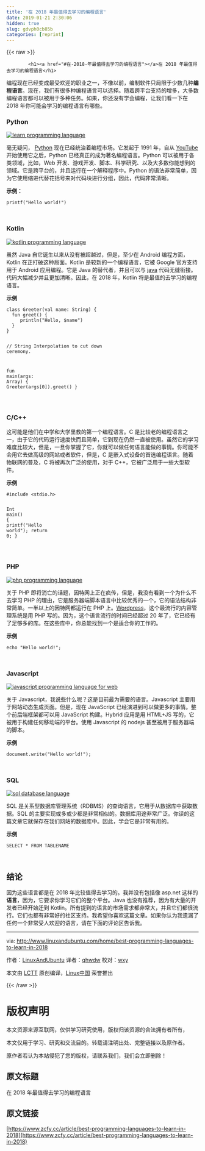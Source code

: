 ```yaml
---
title: '在 2018 年最值得去学习的编程语言' 
date: 2019-01-21 2:30:06
hidden: true
slug: gdvph0cb85b
categories: [reprint]
---
```


{{< raw >}}

            <h1><a href="#在-2018-年最值得去学习的编程语言"></a>在 2018 年最值得去学习的编程语言</h1>
<p>编程现在已经变成最受欢迎的职业之一，不像以前，编制软件只局限于少数几种<strong>编程语言</strong>。现在，我们有很多种编程语言可以选择。随着跨平台支持的增多，大多数编程语言都可以被用于多种任务。如果，你还没有学会编程，让我们看一下在 2018 年你可能会学习的编程语言有哪些。</p>
<h3><a href="#python"></a>Python</h3>
<p><a href="http://www.linuxandubuntu.com/uploads/2/1/1/5/21152474/learn-programming-language_orig.png"><img src="https://p0.ssl.qhimg.com/t0137b8514d7b9fcd77.png" alt="learn programming language"></a></p>
<p>毫无疑问， <a href="http://www.linuxandubuntu.com/home/best-python-ides-for-linux">Python</a> 现在已经统治着编程市场。它发起于 1991 年，自从 <a href="http://www.linuxandubuntu.com/home/youtube-dl-a-command-line-gui-youtube-facebook-dailymotion-videos-downloading-tool-for-linux">YouTube</a> 开始使用它之后，Python 已经真正的成为著名编程语言。Python 可以被用于各类领域，比如，Web 开发、游戏开发、脚本、科学研究、以及大多数你能想到的领域。它是跨平台的，并且运行在一个解释程序中。Python 的语法非常简单，因为它使用缩进代替花括号来对代码块进行分组，因此，代码非常清晰。</p>
<p><strong>示例：</strong></p>
<pre><code class="hljs stylus"><span class="hljs-function"><span class="hljs-title">printf</span><span class="hljs-params">(<span class="hljs-string">"Hello world!"</span>)</span></span>

</code></pre><h3><a href="#kotlin"></a>Kotlin</h3>
<p><a href="http://www.linuxandubuntu.com/uploads/2/1/1/5/21152474/kotlin-programming-language_orig.jpg"><img src="https://p0.ssl.qhimg.com/t01a1e265db6efbe56b.jpg" alt="kotlin programming language"></a></p>
<p>虽然 Java 自它诞生以来从没有被超越过，但是，至少在 Android 编程方面，Kotlin 在正打破这种局面。Kotlin 是较新的一个编程语言，它被 Google 官方支持用于 Android 应用编程。它是 Java 的替代者，并且可以与 <a href="http://www.linuxandubuntu.com/home/how-to-install-oracle-java-78-on-ubuntu">java</a> 代码无缝衔接。代码大幅减少并且更加清晰。因此，在 2018 年，Kotlin 将是最值的去学习的编程语言。</p>
<p><strong>示例</strong></p>
<pre><code class="hljs kotlin"><span class="hljs-class"><span class="hljs-keyword">class</span> <span class="hljs-title">Greeter</span></span>(<span class="hljs-keyword">val</span> name: String) {
  <span class="hljs-function"><span class="hljs-keyword">fun</span> <span class="hljs-title">greet</span><span class="hljs-params">()</span></span> {
     println(<span class="hljs-string">"Hello, <span class="hljs-variable">$name</span>"</span>)
  }
}

<span class="hljs-comment">// String Interpolation to cut down ceremony.</span>

<span class="hljs-function"><span class="hljs-keyword">fun</span> <span class="hljs-title">main</span><span class="hljs-params">(args: <span class="hljs-type">Array</span>)</span></span> {
  Greeter(args[<span class="hljs-number">0</span>]).greet()
}

</code></pre><h3><a href="#cc"></a>C/C++</h3>
<p>这可能是他们在中学和大学里教的第一个编程语言。C 是比较老的编程语言之一，由于它的代码运行速度快而且简单，它到现在仍然一直被使用。虽然它的学习难度比较大，但是，一旦你掌握了它，你就可以做任何语言能做的事情。你可能不会用它去做高级的网站或者软件，但是，C 是嵌入式设备的首选编程语言。随着物联网的普及，C 将被再次广泛的使用，对于 C++，它被广泛用于一些大型软件。</p>
<p><strong>示例</strong></p>
<pre><code class="hljs cpp"><span class="hljs-meta">#<span class="hljs-meta-keyword">include</span> <span class="hljs-meta-string">&lt;stdio.h&gt;</span></span>

<span class="hljs-function">Int <span class="hljs-title">main</span><span class="hljs-params">()</span>
</span>{
   <span class="hljs-built_in">printf</span>(<span class="hljs-string">"Hello world"</span>);
   <span class="hljs-keyword">return</span> <span class="hljs-number">0</span>;
}

</code></pre><h3><a href="#php"></a>PHP</h3>
<p><a href="http://www.linuxandubuntu.com/uploads/2/1/1/5/21152474/1200px-php-logo-svg_orig.png"><img src="https://p0.ssl.qhimg.com/t014fc1e5ec41b13bbf.png" alt="php programming language"></a></p>
<p>关于 PHP 即将消亡的话题，因特网上正在疯传，但是，我没有看到一个为什么不去学习 PHP 的理由，它是服务器端脚本语言中比较优秀的一个，它的语法结构非常简单。一半以上的因特网都运行在 PHP 上。<a href="http://www.linuxandubuntu.com/home/wordpress-how-to-host-and-manage-on-web-server-in-linuxubuntu-step-by-step-guide">Wordpress</a>，这个最流行的内容管理系统是用 PHP 写的。因为，这个语言流行的时间已经超过 20 年了，它已经有了足够多的库。在这些库中，你总能找到一个是适合你的工作的。</p>
<p><strong>示例</strong></p>
<pre><code class="hljs abnf">echo <span class="hljs-string">"Hello world!"</span><span class="hljs-comment">;</span>

</code></pre><h3><a href="#javascript"></a>Javascript</h3>
<p><a href="https://camo.githubusercontent.com/cb996e5e9cbdba3d73718f28d1e6bdd888b7724a/687474703a2f2f7777772e6c696e7578616e647562756e74752e636f6d2f75706c6f6164732f322f312f312f352f32313135323437342f6a6176617363726970745f6f7269672e706e67"><img src="https://p0.ssl.qhimg.com/t01b441a9e480a98ac8.png" alt="javascript programming language for web"></a></p>
<p>关于 Javascript，我说些什么呢？这是目前最为需要的语言。Javascript 主要用于网站动态生成页面。但是，现在 JavaScript 已经演进到可以做更多的事情。整个前后端框架都可以用 JavaScript 构建。Hybrid 应用是用 HTML+JS 写的，它被用于构建任何移动端的平台。使用 Javascript 的 nodejs 甚至被用于服务器端的脚本。</p>
<p><strong>示例</strong></p>
<pre><code class="hljs abnf">document.write(<span class="hljs-string">"Hello world!"</span>)<span class="hljs-comment">;</span>

</code></pre><h3><a href="#sql"></a>SQL</h3>
<p><a href="http://www.linuxandubuntu.com/uploads/2/1/1/5/21152474/sql-database-language_orig.png"><img src="https://p0.ssl.qhimg.com/t0173165d1c6040c1de.png" alt="sql database language"></a></p>
<p>SQL 是关系型数据库管理系统（RDBMS）的查询语言，它用于从数据库中获取数据。SQL 的主要实现或多或少都是非常相似的。数据库用途非常广泛。你读的这篇文章它就保存在我们网站的数据库中。因此，学会它是非常有用的。</p>
<p><strong>示例</strong></p>
<pre><code class="hljs n1ql"><span class="hljs-keyword">SELECT</span> * <span class="hljs-keyword">FROM</span> TABLENAME

</code></pre><h2><a href="#结论"></a>结论</h2>
<p>因为这些语言都是在 2018 年比较值得去学习的。我并没有包括像 asp.net 这样的 <strong>语言</strong>，因为，它要求你学习它们的整个平台。Java 也没有推荐，因为有大量的开发者已经开始迁到 Kotlin。所有提到的语言的市场需求都非常大，并且它们都很流行。它们也都有非常好的社区支持。我希望你喜欢这篇文章。如果你认为我遗漏了任何一个非常受人欢迎的语言，请在下面的评论区告诉我。</p>
<hr>
<p>via: <a href="http://www.linuxandubuntu.com/home/best-programming-languages-to-learn-in-2018">http://www.linuxandubuntu.com/home/best-programming-languages-to-learn-in-2018</a></p>
<p>作者：<a href="http://www.linuxandubuntu.com">LinuxAndUbuntu</a> 译者：<a href="https://github.com/qhwdw">qhwdw</a> 校对：<a href="https://github.com/wxy">wxy</a></p>
<p>本文由 <a href="https://github.com/LCTT/TranslateProject">LCTT</a> 原创编译，<a href="https://linux.cn/">Linux中国</a> 荣誉推出</p>

          
{{< /raw >}}

# 版权声明
本文资源来源互联网，仅供学习研究使用，版权归该资源的合法拥有者所有，

本文仅用于学习、研究和交流目的。转载请注明出处、完整链接以及原作者。

原作者若认为本站侵犯了您的版权，请联系我们，我们会立即删除！

## 原文标题
在 2018 年最值得去学习的编程语言

## 原文链接
[https://www.zcfy.cc/article/best-programming-languages-to-learn-in-2018](https://www.zcfy.cc/article/best-programming-languages-to-learn-in-2018)

